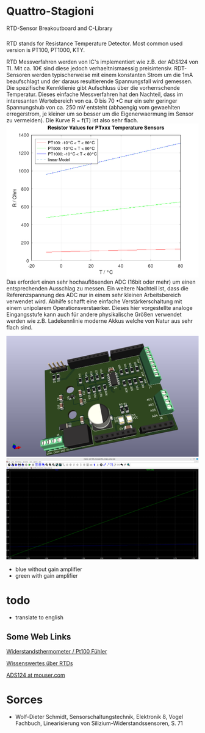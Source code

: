 # Quattro-Stagioni
RTD-Sensor Breakoutboard and C-Library

###
RTD stands for Resistance Temperature Detector. Most common used version is PT100, PT1000, KTY.

RTD Messverfahren werden von IC's implementiert wie z.B. der ADS124 von TI. Mit ca. 10€ sind diese jedoch verhaeltnismaessig preisintensiv.
RDT-Sensoren werden typischerweise mit einem konstanten Strom um die 1mA beaufschlagt und der daraus resultierende Spannungsfall wird gemessen.
Die spezifische Kennklienie gibt Aufschluss über die vorherrschende Temperatur.
Dieses einfache Messverfahren hat den Nachteil, dass im interesanten Wertebereich von ca. 0 bis 70 •C nur ein sehr geringer Spannungshub von ca. 250 mV entsteht (abhaengig vom gewaehlten erregerstrom, je kleiner um so besser um die Eigenerwaermung im Sensor zu vermeiden). Die Kurve R = f(T) ist also sehr flach. 
![RTC Function](/Images/PT1000-1.png)
Das erfordert einen sehr hochauflösenden ADC (16bit oder mehr) um einen entsprechenden Ausschlag zu messen.
Ein weitere Nachteil ist, dass die Referenzspannung des ADC nur in einem sehr kleinen Arbeitsbereich verwendet wird.
Abhilfe schafft eine einfache Verstärkerschaltung mit einem unipolarem Operationsverstaerker.
Dieses hier vorgestellte analoge Eingangsstufe kann auch für andere physikalische Größen verwendet werden wie z.B. Ladekennlinie moderne Akkus welche von Natur aus sehr flach sind.

![Arduino compatible breakout](/Images/Kicad-RTC-Messbruecke.png)
![LTSpice Simulation Messbruecke](/Images/LTSpice-RTC-Messbruecke-Simulation.png)

- blue without gain amplifier
- green with gain amplifier

# todo
- translate to english

## Some Web Links
[Widerstandsthermometer / Pt100 Fühler](https://www.tcgmbh.de/widerstandsthermometer/pt100-fuehler.html?gad_source=1&gclid=EAIaIQobChMIzJ2AwLC6hwMVt5hQBh2AcgBmEAAYAiAAEgKx2PD_BwE)

[Wissenswertes über RTDs](https://www.te.com/de/products/sensors/temperature-sensors/resources/understanding-rtds.html)

[ADS124 at mouser.com](https://www.mouser.de/ProductDetail/Texas-Instruments/ADS124S08IPBSR?qs=Bho%2FbeBaDEw8zBU%2F9K2heg%3D%3D)

# Sorces
- Wolf-Dieter Schmidt, Sensorschaltungstechnik, Elektronik 8, Vogel Fachbuch, Linearisierung von Silizium-Widerstandssensoren, S. 71
